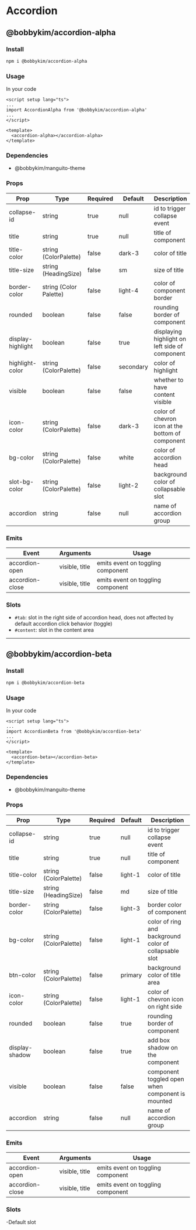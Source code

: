 # Accordion

## @bobbykim/accordion-alpha

### Install

```sh
npm i @bobbykim/accordion-alpha
```

### Usage

In your code

```vue
<script setup lang="ts">
...
import AccordionAlpha from '@bobbykim/accordion-alpha'
...
</script>

<template>
  <accordion-alpha></accordion-alpha>
</template>
```

### Dependencies

- @bobbykim/manguito-theme

### Props

| Prop              | Type                   | Required | Default   | Description                                      |
| ----------------- | ---------------------- | -------- | --------- | ------------------------------------------------ |
| collapse-id       | string                 | true     | null      | id to trigger collapse event                     |
| title             | string                 | true     | null      | title of component                               |
| title-color       | string (ColorPalette)  | false    | dark-3    | color of title                                   |
| title-size        | string (HeadingSize)   | false    | sm        | size of title                                    |
| border-color      | string (Color Palette) | false    | light-4   | color of component border                        |
| rounded           | boolean                | false    | false     | rounding border of component                     |
| display-highlight | boolean                | false    | true      | displaying highlight on left side of component   |
| highlight-color   | string (ColorPalette)  | false    | secondary | color of highlight                               |
| visible           | boolean                | false    | false     | whether to have content visible                  |
| icon-color        | string (ColorPalette)  | false    | dark-3    | color of chevron icon at the bottom of component |
| bg-color          | string (ColorPalette)  | false    | white     | color of accordion head                          |
| slot-bg-color     | string (ColorPalette)  | false    | light-2   | background color of collapsable slot             |
| accordion         | string                 | false    | null      | name of accordion group                          |

### Emits

| Event           | Arguments      | Usage                             |
| --------------- | -------------- | --------------------------------- |
| accordion-open  | visible, title | emits event on toggling component |
| accordion-close | visible, title | emits event on toggling component |

### Slots

- `#tab`: slot in the right side of accordion head, does not affected by default accordion click behavior (toggle)
- `#content`: slot in the content area

---

## @bobbykim/accordion-beta

### Install

```sh
npm i @bobbykim/accordion-beta
```

### Usage

In your code

```vue
<script setup lang="ts">
...
import AccordionBeta from '@bobbykim/accordion-beta'
...
</script>

<template>
  <accordion-beta></accordion-beta>
</template>
```

### Dependencies

- @bobbykim/manguito-theme

### Props

| Prop           | Type                  | Required | Default | Description                                            |
| -------------- | --------------------- | -------- | ------- | ------------------------------------------------------ |
| collapse-id    | string                | true     | null    | id to trigger collapse event                           |
| title          | string                | true     | null    | title of component                                     |
| title-color    | string (ColorPalette) | false    | light-1 | color of title                                         |
| title-size     | string (HeadingSize)  | false    | md      | size of title                                          |
| border-color   | string (ColorPalette) | false    | light-3 | border color of component                              |
| bg-color       | string (ColorPalette) | false    | light-1 | color of ring and background color of collapsable slot |
| btn-color      | string (ColorPalette) | false    | primary | background color of title area                         |
| icon-color     | string (ColorPalette) | false    | light-1 | color of chevron icon on right side                    |
| rounded        | boolean               | false    | true    | rounding border of component                           |
| display-shadow | boolean               | false    | true    | add box shadow on the component                        |
| visible        | boolean               | false    | false   | component toggled open when component is mounted       |
| accordion      | string                | false    | null    | name of accordion group                                |

### Emits

| Event           | Arguments      | Usage                             |
| --------------- | -------------- | --------------------------------- |
| accordion-open  | visible, title | emits event on toggling component |
| accordion-close | visible, title | emits event on toggling component |

### Slots

-Default slot
